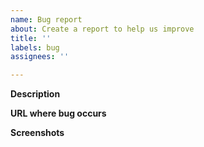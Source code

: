 ```yaml
---
name: Bug report
about: Create a report to help us improve
title: ''
labels: bug
assignees: ''

---
```


**Description**

**URL where bug occurs**

**Screenshots**

